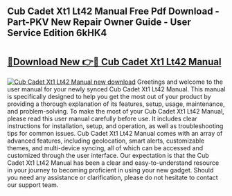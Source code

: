 ## Cub Cadet Xt1 Lt42 Manual Free Pdf Download - Part-PKV New Repair Owner Guide - User Service Edition 6kHK4

# <h2><a href="http://bc13121.oget.top/?id=Cub+Cadet+Xt1+Lt42+Manual">🔗Download New 👉🔴 Cub Cadet Xt1 Lt42 Manual</a></h2>

[![Cub Cadet Xt1 Lt42 Manual new download](https://i.imgur.com/5g1atiW.png)](http://bc13121.oget.top/?id=Cub+Cadet+Xt1+Lt42+Manual)
Greetings and welcome to the user manual for your newly synced Cub Cadet Xt1 Lt42 Manual. This manual is specifically designed to help you get the most out of your product by providing a thorough explanation of its features, setup, usage, maintenance, and problem-solving. To make the most of your Cub Cadet Xt1 Lt42 Manual, please read this user manual carefully before use. It includes clear instructions for installation, setup, and operation, as well as troubleshooting tips for common issues. Cub Cadet Xt1 Lt42 Manual comes with an array of advanced features, including geolocation, smart alerts, customizable themes, and multi-device syncing, all of which can be accessed and customized through the user interface. Our expectation is that the Cub Cadet Xt1 Lt42 Manual has been a clear and easy-to-understand resource in your journey to becoming proficient in using your new gadget. Should you need any assistance or clarification, please do not hesitate to contact our support team.
